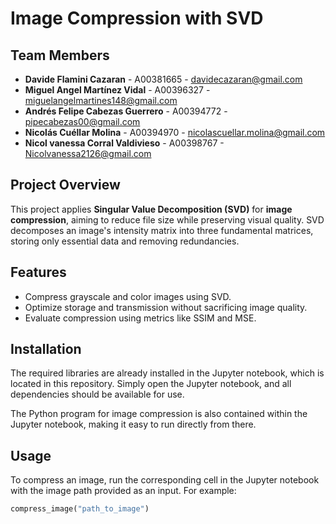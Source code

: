# Image Compression with SVD

## Team Members
- **Davide Flamini Cazaran** - A00381665 - davidecazaran@gmail.com
- **Miguel Angel Martínez Vidal** - A00396327 - miguelangelmartines148@gmail.com
- **Andrés Felipe Cabezas Guerrero** - A00394772 - pipecabezas00@gmail.com
- **Nicolás Cuéllar Molina** - A00394970 - nicolascuellar.molina@gmail.com
- **Nicol vanessa Corral Valdivieso** - A00398767 - Nicolvanessa2126@gmail.com

## Project Overview
This project applies **Singular Value Decomposition (SVD)** for **image compression**, aiming to reduce file size while preserving visual quality. SVD decomposes an image's intensity matrix into three fundamental matrices, storing only essential data and removing redundancies.

## Features
- Compress grayscale and color images using SVD.
- Optimize storage and transmission without sacrificing image quality.
- Evaluate compression using metrics like SSIM and MSE.

## Installation
The required libraries are already installed in the Jupyter notebook, which is located in this repository. Simply open the Jupyter notebook, and all dependencies should be available for use. 

The Python program for image compression is also contained within the Jupyter notebook, making it easy to run directly from there.

## Usage
To compress an image, run the corresponding cell in the Jupyter notebook with the image path provided as an input. For example:

```python
compress_image("path_to_image")
```

